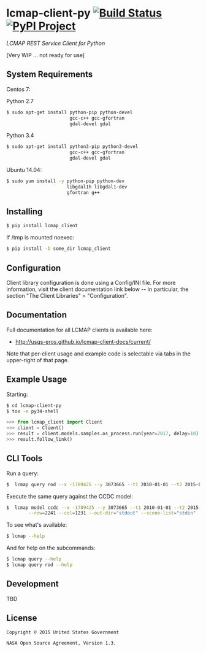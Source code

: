 # lcmap-client-py  [![Build Status][travis-badge]][travis][![PyPI Project][pypi-badge]][pypi]

*LCMAP REST Service Client for Python*

[Very WIP ... not ready for use]

## System Requirements
Centos 7:

Python 2.7
```bash
$ sudo apt-get install python-pip python-devel
                       gcc-c++ gcc-gfortran
                       gdal-devel gdal
```

Python 3.4
```bash
$ sudo apt-get install python3-pip python3-devel
                       gcc-c++ gcc-gfortran
                       gdal-devel gdal
```

Ubuntu 14.04:
```bash
$ sudo yum install -y python-pip python-dev
                      libgdal1h libgdal1-dev
                      gfortran g++
```

## Installing
```bash
$ pip install lcmap_client
```

If /tmp is mounted noexec:
```bash
$ pip install -b some_dir lcmap_client
```

## Configuration

Client library configuration is done using a Config/INI file. For more
information, visit the client documentation link below -- in particular, the
section "The Client Libraries" > "Configuration".


## Documentation

Full documentation for all LCMAP clients is available here:
 * http://usgs-eros.github.io/lcmap-client-docs/current/

Note that per-client usage and example code is selectable via tabs in the upper-right of that page.


## Example Usage

Starting:

```bash
$ cd lcmap-client-py
$ tox -e py34-shell
```

```python
>>> from lcmap_client import Client
>>> client = Client()
>>> result = client.models.samples.os_process.run(year=2017, delay=10)
>>> result.follow_link()
```

## CLI Tools

Run a query:

```bash
$  lcmap query rod --x -1789425 --y 3073665 --t1 2010-01-01 --t2 2015-01-01
```

Execute the same query against the CCDC model:

```bash
$  lcmap model ccdc --x -1789425 --y 3073665 --t1 2010-01-01 --t2 2015-01-01 \
        --row=2241 --col=1231 --out-dir="stdout" --scene-list="stdin"
```

To see what's available:

```bash
$ lcmap --help
```

And for help on the subcommands:

```bash
$ lcmap query --help
$ lcmap query rod --help
```


## Development

TBD


## License

```
Copyright © 2015 United States Government

NASA Open Source Agreement, Version 1.3.
```

<!-- Named page links below: /-->

[travis]: https://travis-ci.org/USGS-EROS/lcmap-client-py
[travis-badge]: https://travis-ci.org/USGS-EROS/lcmap-client-py.png?branch=master
[lcmap-logo]: resources/images/lcmap-logo-1-250px.png
[lcmap-logo-large]: resources/images/lcmap-logo-1-1000px.png
[pypi]: https://pypi.python.org/pypi/lcmap-client
[pypi-badge]: https://img.shields.io/pypi/v/lcmap-client.svg?maxAge=2592000
